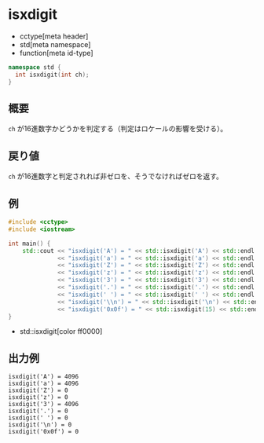# isxdigit
* cctype[meta header]
* std[meta namespace]
* function[meta id-type]

```cpp
namespace std {
  int isxdigit(int ch);
}
```


## 概要
`ch` が16進数字かどうかを判定する（判定はロケールの影響を受ける）。


## 戻り値
`ch` が16進数字と判定されれば非ゼロを、そうでなければゼロを返す。


## 例
```cpp example
#include <cctype>
#include <iostream>

int main() {
    std::cout << "isxdigit('A') = " << std::isxdigit('A') << std::endl
              << "isxdigit('a') = " << std::isxdigit('a') << std::endl
              << "isxdigit('Z') = " << std::isxdigit('Z') << std::endl
              << "isxdigit('z') = " << std::isxdigit('z') << std::endl
              << "isxdigit('3') = " << std::isxdigit('3') << std::endl
              << "isxdigit('.') = " << std::isxdigit('.') << std::endl
              << "isxdigit(' ') = " << std::isxdigit(' ') << std::endl
              << "isxdigit('\\n') = " << std::isxdigit('\n') << std::endl
              << "isxdigit('0x0f') = " << std::isxdigit(15) << std::endl;
}
```
* std::isxdigit[color ff0000]


## 出力例
```
isxdigit('A') = 4096
isxdigit('a') = 4096
isxdigit('Z') = 0
isxdigit('z') = 0
isxdigit('3') = 4096
isxdigit('.') = 0
isxdigit(' ') = 0
isxdigit('\n') = 0
isxdigit('0x0f') = 0
```
